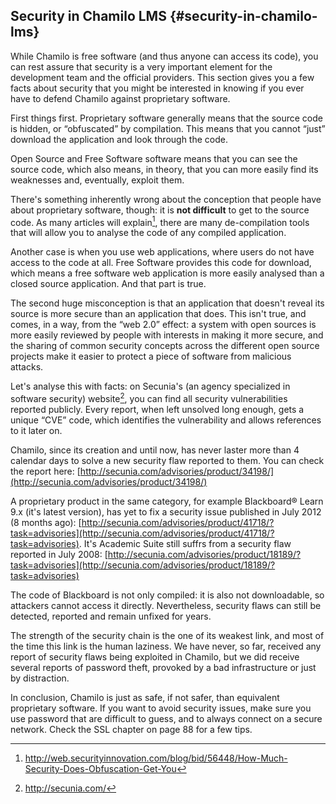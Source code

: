 ## Security in Chamilo LMS {#security-in-chamilo-lms}

While Chamilo is free software (and thus anyone can access its code), you can rest assure that security is a very important element for the development team and the official providers. This section gives you a few facts about security that you might be interested in knowing if you ever have to defend Chamilo against proprietary software.

First things first. Proprietary software generally means that the source code is hidden, or “obfuscated” by compilation. This means that you cannot “just” download the application and look through the code.

Open Source and Free Software software means that you can see the source code, which also means, in theory, that you can more easily find its weaknesses and, eventually, exploit them.

There&#039;s something inherently wrong about the conception that people have about proprietary software, though: it is **not difficult** to get to the source code. As many articles will explain[^22], there are many de-compilation tools that will allow you to analyse the code of any compiled application.

Another case is when you use web applications, where users do not have access to the code at all. Free Software provides this code for download, which means a free software web application is more easily analysed than a closed source application. And that part is true.

The second huge misconception is that an application that doesn&#039;t reveal its source is more secure than an application that does. This isn&#039;t true, and comes, in a way, from the “web 2.0” effect: a system with open sources is more easily reviewed by people with interests in making it more secure, and the sharing of common security concepts across the different open source projects make it easier to protect a piece of software from malicious attacks.

Let&#039;s analyse this with facts: on Secunia&#039;s (an agency specialized in software security) website[^23], you can find all security vulnerabilities reported publicly. Every report, when left unsolved long enough, gets a unique “CVE” code, which identifies the vulnerability and allows references to it later on.

Chamilo, since its creation and until now, has never laster more than 4 calendar days to solve a new security flaw reported to them. You can check the report here: [http://secunia.com/advisories/product/34198/](http://secunia.com/advisories/product/34198/)

A proprietary product in the same category, for example Blackboard® Learn 9.x (it&#039;s latest version), has yet to fix a security issue published in July 2012 (8 months ago): [http://secunia.com/advisories/product/41718/?task=advisories](http://secunia.com/advisories/product/41718/?task=advisories). It&#039;s Academic Suite still suffrs from a security flaw reported in July 2008: [http://secunia.com/advisories/product/18189/?task=advisories](http://secunia.com/advisories/product/18189/?task=advisories)

The code of Blackboard is not only compiled: it is also not downloadable, so attackers cannot access it directly. Nevertheless, security flaws can still be detected, reported and remain unfixed for years.

The strength of the security chain is the one of its weakest link, and most of the time this link is the human laziness. We have never, so far, received any report of security flaws being exploited in Chamilo, but we did receive several reports of password theft, provoked by a bad infrastructure or just by distraction.

In conclusion, Chamilo is just as safe, if not safer, than equivalent proprietary software. If you want to avoid security issues, make sure you use password that are difficult to guess, and to always connect on a secure network. Check the SSL chapter on page 88 for a few tips.

[^22]: http://web.securityinnovation.com/blog/bid/56448/How-Much-Security-Does-Obfuscation-Get-You

[^23]: http://secunia.com/